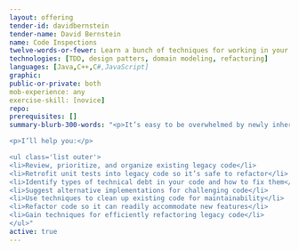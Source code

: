 ```yaml
---
layout: offering
tender-id: davidbernstein
tender-name: David Bernstein
name: Code Inspections
twelve-words-or-fewer: Learn a bunch of techniques for working in your code.
technologies: [TDD, design patters, domain modeling, refactoring]
languages: [Java,C++,C#,JavaScript]
graphic: 
public-or-private: both
mob-experience: any
exercise-skill: [novice]
repo:
prerequisites: []
summary-blurb-300-words: "<p>It’s easy to be overwhelmed by newly inherited legacy code. Legacy code can be difficult to work with, and so it can be helpful to have an extra set of eyes and a whole bunch of techniques for dealing with it. I can help review your software to identify areas of risk and create approaches for mitigation.</p>

<p>I’ll help you:</p>

<ul class='list outer'>
<li>Review, prioritize, and organize existing legacy code</li>
<li>Retrofit unit tests into legacy code so it’s safe to refactor</li>
<li>Identify types of technical debt in your code and how to fix them</li>
<li>Suggest alternative implementations for challenging code</li>
<li>Use techniques to clean up existing code for maintainability</li>
<li>Refactor code so it can readily accommodate new features</li>
<li>Gain techniques for efficiently refactoring legacy code</li>
</ul>"
active: true
---
```

